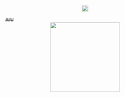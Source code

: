 ###
<div align="center">
<img src="https://github.com/ssszlma/ssszlma/assets/87875257/80a0f1ce-5d11-4fe8-891b-5dad1a7c954f" align="center" height="20" width="20" />
</div>  

<br/> 
###
<div align="center">
  <img height="220" src="https://github.com/sa1l1/sa1l1/assets/87875257/f632b8b3-d6be-40dd-be47-a67dd5136ba2"  />
</div>

###
